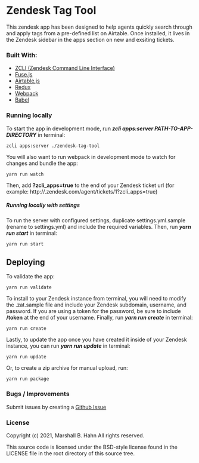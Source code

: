 # Zendesk Tag Tool

This zendesk app has been designed to help agents quickly search through and apply tags from a pre-defined list on Airtable. Once installed, it lives in the Zendesk sidebar in the apps section on new and exsiting tickets.

### Built With:

- [ZCLI (Zendesk Command Line Interface)](https://developer.zendesk.com/apps/docs/developer-guide/zcli)
- [Fuse.js](https://fusejs.io/)
- [Airtable.js](https://github.com/airtable/airtable.js/)
- [Redux](https://redux.js.org/api/api-reference)
- [Webpack](https://webpack.js.org/concepts/)
- [Babel](https://babeljs.io/docs/en/)

### Running locally

To start the app in development mode, run **_zcli apps:server PATH-TO-APP-DIRECTORY_** in terminal:

```console
zcli apps:server ./zendesk-tag-tool
```

You will also want to run webpack in development mode to watch for changes and bundle the app:

```console
yarn run watch
```

Then, add **?zcli_apps=true** to the end of your Zendesk ticket url (for example: http://<subdomain>.zendesk.com/agent/tickets/1?zcli_apps=true)

##### Running locally with settings

To run the server with configured settings, duplicate settings.yml.sample (rename to settings.yml) and include the required variables. Then, run **_yarn run start_** in terminal:

```console
yarn run start
```

## Deploying

To validate the app:

```console
yarn run validate
```

To install to your Zendesk instance from terminal, you will need to modify the .zat.sample file and include your Zendesk subdomain, username, and password. If you are using a token for the password, be sure to include **/token** at the end of your username. Finally, run **_yarn run create_** in terminal:

```console
yarn run create
```

Lastly, to update the app once you have created it inside of your Zendesk instance, you can run **_yarn run update_** in terminal:

```console
yarn run update
```

Or, to create a zip archive for manual upload, run:

```console
yarn run package
```

### Bugs / Improvements

Submit issues by creating a [Github Issue](https://github.com/marshallhahn/zendesk-tag-tool/issues/new)

### License

Copyright (c) 2021, Marshall B. Hahn
All rights reserved.

This source code is licensed under the BSD-style license found in the LICENSE file in the root directory of this source tree.
